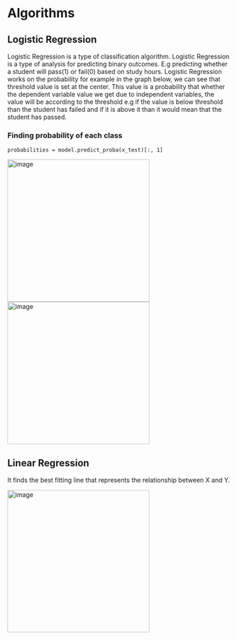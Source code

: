 # Algorithms

## Logistic Regression
Logistic Regression is a type of classification algorithm. Logistic Regression is a type of analysis for predicting binary outcomes. E.g predicting whether a student 
will pass(1) or fail(0) based on study hours. Logistic Regression works on the probability for example in the graph below, we can see that threshold value is set at the center.
This value is a probability that whether the dependent variable value we get due to independent variables, the value will be according to the threshold e.g if the value
is below threshold than the student has failed and if it is above it than it would mean that the student has passed.

### Finding probability of each class

```
probabilities = model.predict_proba(x_test)[:, 1]
```

<img width="320" alt="image" src="https://github.com/AbdulHadi806/Machine-learning-Basic-notes/assets/113926529/cb6bb37d-aaf5-4a47-837e-92db735f44a1">

<img width="320" alt="image" src="https://github.com/AbdulHadi806/Machine-learning-Basic-notes/assets/113926529/801b7946-35f8-432f-80a6-543e6c919f9f">


## Linear Regression
It finds the best fitting line that represents the relationship between X and Y.


<img width="320" alt="image" src="https://github.com/AbdulHadi806/Machine-learning-Basic-notes/assets/113926529/eb7c0bd5-a47c-486d-ac9d-539b9723d7a1">
